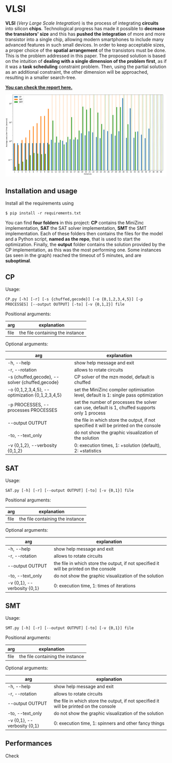 # VLSI

**VLSI** (_Very Large Scale Integration_) is the process of integrating **circuits** into silicon **chips**. Technological progress has made it possible to **decrease the transistors' size** and this has **pushed the integration** of more and more transistor into a single chip, allowing modern smartphones to include many advanced features in such small devices. In order to keep acceptable sizes, a proper choice of the **spatial arrangement** of the transistors must be done. This is the problem addressed in this paper.
The proposed solution is based on the intuition of **dealing with a single dimension of the problem first**, as if it was a **task scheduling** constraint problem. Then, using the partial solution as an additional constraint, the other dimension will be approached, resulting in a smaller search-tree.

[**You can check the report here.**](https://github.com/TeamFanAli/VLSI/blob/main/Very_Large_Scale_Integration__solutions_with_CP__SAT_and_SMT.pdf)

![Performances of non-rotated version](performances.png)

## Installation and usage

Install all the requirements using

```
$ pip install -r requirements.txt
```

You can find **four folders** in this project: **CP** contains the MiniZinc implementation, **SAT** the SAT solver implementation, **SMT** the SMT implementation. Each of these folders then contains the files for the model and a Python script, **named as the repo**, that is used to start the optimization. Finally, the **output** folder contains the solution provided by the CP implementation, as this was the most performing one. Some instances (as seen in the graph) reached the timeout of 5 minutes, and are **suboptimal**.

## CP

Usage:

```
CP.py [-h] [-r] [-s {chuffed,gecode}] [-o {0,1,2,3,4,5}] [-p PROCESSES] [--output OUTPUT] [-to] [-v {0,1,2}] file
```

Positional arguments:

| arg  | explanation                      |
| ---- | -------------------------------- |
| file | the file containing the instance |

Optional arguments:

| arg                                                      | explanation                                                                                   |
| -------------------------------------------------------- | --------------------------------------------------------------------------------------------- |
| -h, --help                                               | show help message and exit                                                                    |
| -r, --rotation                                           | allows to rotate circuits                                                                     |
| -s {chuffed,gecode}, --solver {chuffed,gecode}           | CP solver of the mzn model, default is chuffed                                                |
| -o {0,1,2,3,4,5}, --optimization {0,1,2,3,4,5}           | set the MiniZinc compiler optimisation level, default is 1: single pass optimization          |
| -p PROCESSES, --processes PROCESSES                      | set the number of processes the solver can use, default is 1, chuffed supports only 1 process |
| --output OUTPUT                                          | the file in which store the output, if not specified it will be printed on the console        |
| -to, --text_only                                         | do not show the graphic visualization of the solution                                         |
| -v {0,1,2}, --verbosity {0,1,2}                          | 0: execution times, 1: +solution (default), 2: +statistics                                    |

## SAT

Usage:

```
SAT.py [-h] [-r] [--output OUTPUT] [-to] [-v {0,1}] file
```

Positional arguments:

| arg  | explanation                      |
| ---- | -------------------------------- |
| file | the file containing the instance |

Optional arguments:

| arg                         | explanation                                                                            |
| --------------------------- | -------------------------------------------------------------------------------------- |
| -h, --help                  | show help message and exit                                                             |
| -r, --rotation              | allows to rotate circuits                                                              |
| --output OUTPUT             | the file in which store the output, if not specified it will be printed on the console |
| -to, --text_only            | do not show the graphic visualization of the solution                                  |
| -v {0,1}, --verbosity {0,1} | 0: execution time, 1: times of iterations                                              |

## SMT

Usage:

```
SMT.py [-h] [-r] [--output OUTPUT] [-to] [-v {0,1}] file
```

Positional arguments:

| arg  | explanation                      |
| ---- | -------------------------------- |
| file | the file containing the instance |

Optional arguments:

| arg                         | explanation                                                                            |
| --------------------------- | -------------------------------------------------------------------------------------- |
| -h, --help                  | show help message and exit                                                             |
| -r, --rotation              | allows to rotate circuits                                                              |
| --output OUTPUT             | the file in which store the output, if not specified it will be printed on the console |
| -to, --text_only            | do not show the graphic visualization of the solution                                  |
| -v {0,1}, --verbosity {0,1} | 0: execution time, 1: spinners and other fancy things                                  |

## Performances

Check
